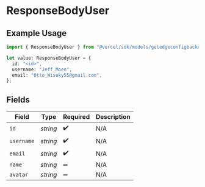 # ResponseBodyUser

## Example Usage

```typescript
import { ResponseBodyUser } from "@vercel/sdk/models/getedgeconfigbackupop.js";

let value: ResponseBodyUser = {
  id: "<id>",
  username: "Jeff_Moen",
  email: "Otto_Wisoky55@gmail.com",
};
```

## Fields

| Field              | Type               | Required           | Description        |
| ------------------ | ------------------ | ------------------ | ------------------ |
| `id`               | *string*           | :heavy_check_mark: | N/A                |
| `username`         | *string*           | :heavy_check_mark: | N/A                |
| `email`            | *string*           | :heavy_check_mark: | N/A                |
| `name`             | *string*           | :heavy_minus_sign: | N/A                |
| `avatar`           | *string*           | :heavy_minus_sign: | N/A                |